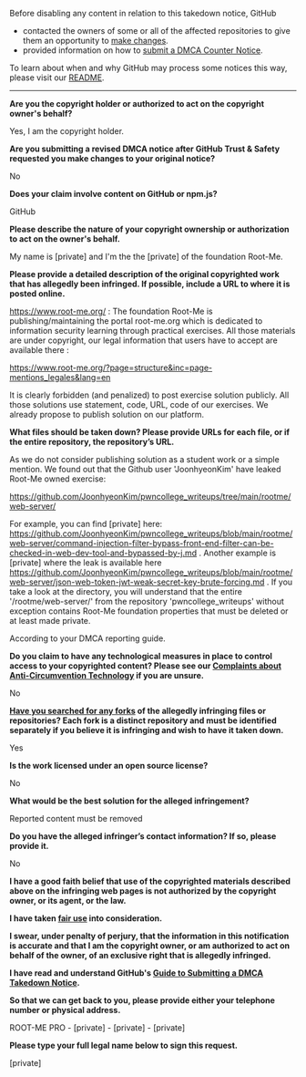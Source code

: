 Before disabling any content in relation to this takedown notice, GitHub
- contacted the owners of some or all of the affected repositories to give them an opportunity to [make changes](https://docs.github.com/en/github/site-policy/dmca-takedown-policy#a-how-does-this-actually-work).
- provided information on how to [submit a DMCA Counter Notice](https://docs.github.com/en/articles/guide-to-submitting-a-dmca-counter-notice).

To learn about when and why GitHub may process some notices this way, please visit our [README](https://github.com/github/dmca/blob/master/README.md#anatomy-of-a-takedown-notice).

---

**Are you the copyright holder or authorized to act on the copyright owner's behalf?**

Yes, I am the copyright holder.

**Are you submitting a revised DMCA notice after GitHub Trust & Safety requested you make changes to your original notice?**

No

**Does your claim involve content on GitHub or npm.js?**

GitHub

**Please describe the nature of your copyright ownership or authorization to act on the owner's behalf.**

My name is [private] and I'm the the [private] of the foundation Root-Me.

**Please provide a detailed description of the original copyrighted work that has allegedly been infringed. If possible, include a URL to where it is posted online.**

https://www.root-me.org/ : The foundation Root-Me is publishing/maintaining the portal root-me.org which is dedicated to information security learning through practical exercises. All those materials are under copyright, our legal information that users have to accept are available there :

https://www.root-me.org/?page=structure&inc=page-mentions_legales&lang=en

It is clearly forbidden (and penalized) to post exercise solution publicly. All those solutions use statement, code, URL, code of our exercises. We already propose to publish solution on our platform.

**What files should be taken down? Please provide URLs for each file, or if the entire repository, the repository’s URL.**

As we do not consider publishing solution as a student work or a simple mention. We found out that the Github user 'JoonhyeonKim' have leaked Root-Me owned exercise:

https://github.com/JoonhyeonKim/pwncollege_writeups/tree/main/rootme/web-server/

For example, you can find [private] here: https://github.com/JoonhyeonKim/pwncollege_writeups/blob/main/rootme/web-server/command-injection-filter-bypass-front-end-filter-can-be-checked-in-web-dev-tool-and-bypassed-by-j.md .
Another example is [private] where the leak is available here https://github.com/JoonhyeonKim/pwncollege_writeups/blob/main/rootme/web-server/json-web-token-jwt-weak-secret-key-brute-forcing.md .
If you take a look at the directory, you will understand that the entire '/rootme/web-server/' from the repository 'pwncollege_writeups' without exception contains Root-Me foundation properties that must be deleted or at least made private.

According to your DMCA reporting guide.

**Do you claim to have any technological measures in place to control access to your copyrighted content? Please see our <a href="https://docs.github.com/articles/guide-to-submitting-a-dmca-takedown-notice#complaints-about-anti-circumvention-technology">Complaints about Anti-Circumvention Technology</a> if you are unsure.**

No

**<a href="https://docs.github.com/articles/dmca-takedown-policy#b-what-about-forks-or-whats-a-fork">Have you searched for any forks</a> of the allegedly infringing files or repositories? Each fork is a distinct repository and must be identified separately if you believe it is infringing and wish to have it taken down.**

Yes

**Is the work licensed under an open source license?**

No

**What would be the best solution for the alleged infringement?**

Reported content must be removed

**Do you have the alleged infringer’s contact information? If so, please provide it.**

No

**I have a good faith belief that use of the copyrighted materials described above on the infringing web pages is not authorized by the copyright owner, or its agent, or the law.**

**I have taken <a href="https://www.lumendatabase.org/topics/22">fair use</a> into consideration.**

**I swear, under penalty of perjury, that the information in this notification is accurate and that I am the copyright owner, or am authorized to act on behalf of the owner, of an exclusive right that is allegedly infringed.**

**I have read and understand GitHub's <a href="https://docs.github.com/articles/guide-to-submitting-a-dmca-takedown-notice/">Guide to Submitting a DMCA Takedown Notice</a>.**

**So that we can get back to you, please provide either your telephone number or physical address.**

ROOT-ME PRO - [private] - [private] - [private]

**Please type your full legal name below to sign this request.**

[private]
